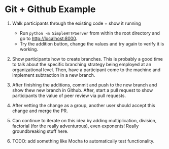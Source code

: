 # Git + Github Example

1. Walk participants through the existing code + show it running
	* Run `python -m SimpleHTTPServer` from within the root directory and go to [http://localhost:8000](http://localhost:8000).
	* Try the addition button, change the values and try again to verify it is working.

2. Show participants how to create branches. This is probably a good time to talk about the specific branching strategy being employed at an organizational level. Then, have a participant come to the machine and implement subtraction in a new branch.

3. After finishing the additions, commit and push to the new branch and show thew new branch in Github. After, start a pull request to show participants the value of peer review via pull requests.

4. After vetting the change as a group, another user should accept this change and merge the PR. 

5. Can continue to iterate on this idea by adding multiplication, division, factorial (for the really adventurous), even exponents! Really groundbreaking stuff here. 

6. TODO: add something like Mocha to automatically test functionality.